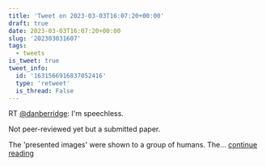 ```yaml
---
title: 'Tweet on 2023-03-03T16:07:20+00:00'
draft: true
date: 2023-03-03T16:07:20+00:00
slug: '202303031607'
tags:
  - tweets
is_tweet: true
tweet_info:
  id: '1631566916837052416'
  type: 'retweet'
  is_thread: False
---
```




RT [@danberridge](https://x.com/danberridge): I'm speechless.

Not peer-reviewed yet but a submitted paper.

The 'presented images' were shown to a group of humans. The… [continue reading](https://x.com/sytelus/status/1631566916837052416)
